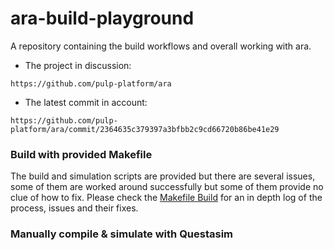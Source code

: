 # ara-build-playground
A repository containing the build workflows and overall working with ara.

- The project in discussion: 
```
https://github.com/pulp-platform/ara
```
- The latest commit in account:
```
https://github.com/pulp-platform/ara/commit/2364635c379397a3bfbb2c9cd66720b86be41e29
```
### Build with provided Makefile
The build and simulation scripts are provided but there are several issues, some of them are worked around successfully but some of them provide no clue of how to fix. Please check the [Makefile Build](https://github.com/aitesam961/ara-build-playground/blob/main/readmeI.md) for an in depth log of the process, issues and their fixes.

### Manually compile & simulate with Questasim